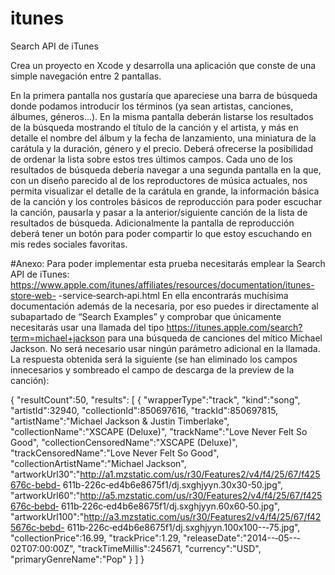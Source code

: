 # itunes
Search API de iTunes

Crea un proyecto en Xcode y desarrolla una aplicación que conste de una simple navegación entre 2 pantallas.

En la primera pantalla nos gustaría que apareciese una barra de búsqueda donde podamos introducir los términos (ya sean artistas, canciones, álbumes, géneros...). En la misma pantalla deberán listarse los resultados de la búsqueda mostrando el título de la canción y el artista, y más en detalle el nombre del álbum y la fecha de lanzamiento, una miniatura de la carátula y la duración, género y el precio. Deberá ofrecerse la posibilidad de ordenar la lista sobre estos tres últimos campos.
Cada uno de los resultados de búsqueda debería navegar a una segunda pantalla en la que, con un diseño parecido al de los reproductores de música actuales, nos permita visualizar el detalle de la carátula en grande, la información básica de la canción y los controles básicos de reproducción para poder escuchar la canción, pausarla y pasar a la anterior/siguiente canción de la lista de resultados de búsqueda.
Adicionalmente la pantalla de reproducción deberá tener un botón para poder compartir lo que estoy escuchando en mis redes sociales favoritas.

#Anexo:
Para poder implementar esta prueba necesitarás emplear la Search API de iTunes:
https://www.apple.com/itunes/affiliates/resources/documentation/itunes-store‐web- -service‐search‐api.html
En ella encontrarás muchísima documentación además de la necesaria, por eso puedes ir directamente al subapartado de “Search Examples” y comprobar que únicamente necesitarás usar una llamada del tipo https://itunes.apple.com/search?term=michael+jackson para una búsqueda de canciones del mítico Michael Jackson. 
No será necesario usar ningún parámetro adicional en la llamada. La respuesta obtenida será la siguiente (se han eliminado los campos innecesarios y sombreado el campo de descarga de la preview de la canción):

{
  "resultCount":50,
  "results":
  [
    {
    "wrapperType":"track",
    "kind":"song",
    "artistId":32940,
    "collectionId":850697616,
    "trackId":850697815,
    "artistName":"Michael Jackson & Justin Timberlake", "collectionName":"XSCAPE (Deluxe)", "trackName":"Love Never Felt So Good", "collectionCensoredName":"XSCAPE (Deluxe)", "trackCensoredName":"Love Never Felt So Good", "collectionArtistName":"Michael Jackson",
    "artworkUrl30":"http://a1.mzstatic.com/us/r30/Features2/v4/f4/25/67/f425676c-bebd- 611b-226c‐ed4b6e8675f1/dj.sxghjyyn.30x30-50.jpg", "artworkUrl60":"http://a5.mzstatic.com/us/r30/Features2/v4/f4/25/67/f425676c‐bebd‐ 611b‐226c‐ed4b6e8675f1/dj.sxghjyyn.60x60‐50.jpg", "artworkUrl100":"http://a3.mzstatic.com/us/r30/Features2/v4/f4/25/67/f425676c‐bebd- 611b‐226c‐ed4b6e8675f1/dj.sxghjyyn.100x100--‐75.jpg",
    "collectionPrice":16.99, "trackPrice":1.29, "releaseDate":"2014--‐05--‐02T07:00:00Z", "trackTimeMillis":245671, "currency":"USD", "primaryGenreName":"Pop"
 }
 ]
 }
